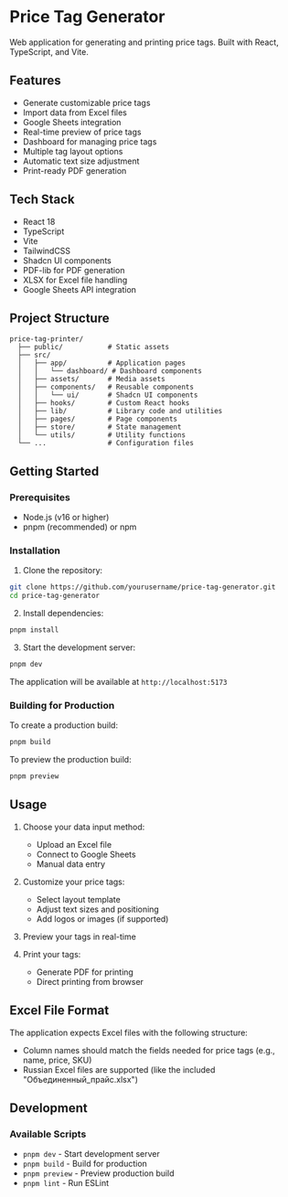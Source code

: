 # Price Tag Generator

Web application for generating and printing price tags. Built with React, TypeScript, and Vite.

## Features

- Generate customizable price tags
- Import data from Excel files
- Google Sheets integration
- Real-time preview of price tags
- Dashboard for managing price tags
- Multiple tag layout options
- Automatic text size adjustment
- Print-ready PDF generation

## Tech Stack

- React 18
- TypeScript
- Vite
- TailwindCSS
- Shadcn UI components
- PDF-lib for PDF generation
- XLSX for Excel file handling
- Google Sheets API integration

## Project Structure

```
price-tag-printer/
  ├── public/           # Static assets
  ├── src/
  │   ├── app/          # Application pages
  │   │   └── dashboard/ # Dashboard components
  │   ├── assets/       # Media assets
  │   ├── components/   # Reusable components
  │   │   └── ui/       # Shadcn UI components
  │   ├── hooks/        # Custom React hooks
  │   ├── lib/          # Library code and utilities
  │   ├── pages/        # Page components
  │   ├── store/        # State management
  │   └── utils/        # Utility functions
  └── ...               # Configuration files
```

## Getting Started

### Prerequisites

- Node.js (v16 or higher)
- pnpm (recommended) or npm

### Installation

1. Clone the repository:

```bash
git clone https://github.com/yourusername/price-tag-generator.git
cd price-tag-generator
```

2. Install dependencies:

```bash
pnpm install
```

3. Start the development server:

```bash
pnpm dev
```

The application will be available at `http://localhost:5173`

### Building for Production

To create a production build:

```bash
pnpm build
```

To preview the production build:

```bash
pnpm preview
```

## Usage

1. Choose your data input method:
   - Upload an Excel file
   - Connect to Google Sheets
   - Manual data entry

2. Customize your price tags:
   - Select layout template
   - Adjust text sizes and positioning
   - Add logos or images (if supported)

3. Preview your tags in real-time

4. Print your tags:
   - Generate PDF for printing
   - Direct printing from browser

## Excel File Format

The application expects Excel files with the following structure:
- Column names should match the fields needed for price tags (e.g., name, price, SKU)
- Russian Excel files are supported (like the included "Объединенный_прайс.xlsx")

## Development

### Available Scripts

- `pnpm dev` - Start development server
- `pnpm build` - Build for production
- `pnpm preview` - Preview production build
- `pnpm lint` - Run ESLint

